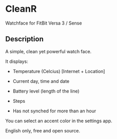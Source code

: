 # CleanR

Watchface for FitBit Versa 3 / Sense

## Description

A simple, clean yet powerful watch face.

It displays:

- Temperature (Celcius) [Internet + Location]

- Current day, time and date

- Battery level (length of the line)

- Steps

- Has not synched for more than an hour

You can select an accent color in the settings app.

English only, free and open source. 